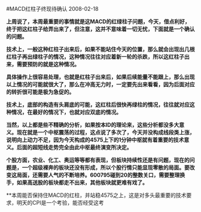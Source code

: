#MACD红柱子终现待确认
2008-02-18

**上周说了，本周最重要的事情就是这MACD的红绿柱子问题，今天，借点利好，终于把这红柱子给弄出来了，但注意，这并不意味着一切无忧，下面就是一个确认的问题。**

**技术上，一般这种红柱子出来后，如果不能站住今天的位置，那么就会出现出几根红柱子再出绿柱子的情况，这种情况往往对应着新一轮的杀跌，所以这红柱子出来，需要预防的就是这种情况。**

**具体操作上很容易处理，也就是红柱子出来后，如果后续能量不能跟上，那么出现以上情况的可能就很大了，那么在冲高无力时，一定要先出来看看，因为后面对应的转折很可能是极为急促的。**

**技术上，底部的构造有头肩底的可能，这红柱后很快再绿柱的情况，往往就对应这种情况，在最好的情况下，也就对应双底的情况。**

**当然，以上都是些不精确的分析，如果按本ID的理论来，这些分析都没多大意义。现在就是一个中枢震荡的过程，这点说了多次了，今天并没构成线段类上涨，说明向上动力不足，因为今天构成的4575上下的1分钟中枢就有着重要的技术意义。后面的超短线走势完全由此中枢最终演变所决定。**
 
**个股方面，农业、化工、奥运等等都有表现，但板块持续性还是有问题，现在的问题是，一个超级裸奔的板块还没有形成，所以个股行情只能显现零散的局面。要改变这局面，还需要人气的不断培养。600795碰到20的整数关口，需要整理换手，如果高送股的板块都走不出来，其他板块就更难有戏了。**
 
**本周能否保持住MACD的红柱，并站稳4575之上，这是对多头最重要的技术要求，明天的CPI是一个考验，能否经受这考